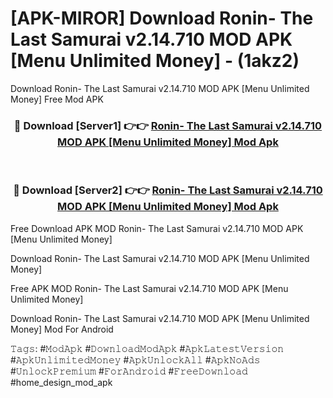 # [APK-MIROR] Download Ronin- The Last Samurai v2.14.710 MOD APK [Menu Unlimited Money] - (1akz2)
Download Ronin- The Last Samurai v2.14.710 MOD APK [Menu Unlimited Money] Free Mod APK

<div align="center">
<h3>🔴 Download [Server1] 👉👉 <a href="https://apk-comot.site?title=Ronin-_The_Last_Samurai_v2.14.710_MOD_APK_[Menu_Unlimited_Money]">Ronin- The Last Samurai v2.14.710 MOD APK [Menu Unlimited Money] Mod Apk</a></h3><br>

<h3>🔴 Download [Server2] 👉👉 <a href="https://apk-comot.site?title=Ronin-_The_Last_Samurai_v2.14.710_MOD_APK_[Menu_Unlimited_Money]">Ronin- The Last Samurai v2.14.710 MOD APK [Menu Unlimited Money] Mod Apk</a></h3>
</div>


Free Download APK MOD Ronin- The Last Samurai v2.14.710 MOD APK [Menu Unlimited Money]

Download Ronin- The Last Samurai v2.14.710 MOD APK [Menu Unlimited Money] 

Free APK MOD Ronin- The Last Samurai v2.14.710 MOD APK [Menu Unlimited Money] 

Download Ronin- The Last Samurai v2.14.710 MOD APK [Menu Unlimited Money] Mod For Android

𝚃𝚊𝚐𝚜: #𝙼𝚘𝚍𝙰𝚙𝚔 #𝙳𝚘𝚠𝚗𝚕𝚘𝚊𝚍𝙼𝚘𝚍𝙰𝚙𝚔 #𝙰𝚙𝚔𝙻𝚊𝚝𝚎𝚜𝚝𝚅𝚎𝚛𝚜𝚒𝚘𝚗 #𝙰𝚙𝚔𝚄𝚗𝚕𝚒𝚖𝚒𝚝𝚎𝚍𝙼𝚘𝚗𝚎𝚢 #𝙰𝚙𝚔𝚄𝚗𝚕𝚘𝚌𝚔𝙰𝚕𝚕 #𝙰𝚙𝚔𝙽𝚘𝙰𝚍𝚜 #𝚄𝚗𝚕𝚘𝚌𝚔𝙿𝚛𝚎𝚖𝚒𝚞𝚖 #𝙵𝚘𝚛𝙰𝚗𝚍𝚛𝚘𝚒𝚍 #𝙵𝚛𝚎𝚎𝙳𝚘𝚠𝚗𝚕𝚘𝚊𝚍 #home_design_mod_apk